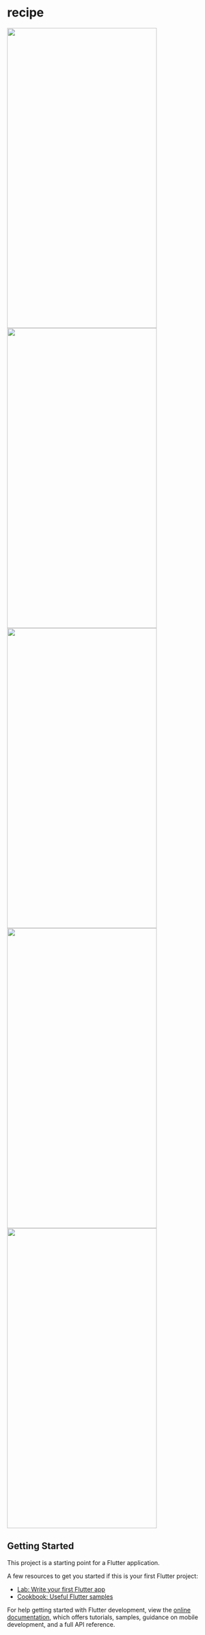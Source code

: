 # recipe


<img src="https://user-images.githubusercontent.com/95686166/230662997-978a6f21-09ff-40f9-9147-a4fe3929afcc.jpeg" width="350" height="700">

<img src="https://user-images.githubusercontent.com/95686166/230663003-3dc9b1af-ec70-4bf7-875c-38c38853f83e.jpeg" width="350" height="700">

<img src="https://user-images.githubusercontent.com/95686166/230663000-9d58ad1b-3ee6-4d77-bd26-82e9a48a2357.jpeg" width="350" height="700">

<img src="https://user-images.githubusercontent.com/95686166/230662999-4f5fce46-2d49-4ff4-a7fe-33af19d86d28.jpeg" width="350" height="700">

<img src="https://user-images.githubusercontent.com/95686166/230662997-978a6f21-09ff-40f9-9147-a4fe3929afcc.jpeg" width="350" height="700"> 

## Getting Started

This project is a starting point for a Flutter application.

A few resources to get you started if this is your first Flutter project:

- [Lab: Write your first Flutter app](https://docs.flutter.dev/get-started/codelab)
- [Cookbook: Useful Flutter samples](https://docs.flutter.dev/cookbook)

For help getting started with Flutter development, view the
[online documentation](https://docs.flutter.dev/), which offers tutorials,
samples, guidance on mobile development, and a full API reference.
